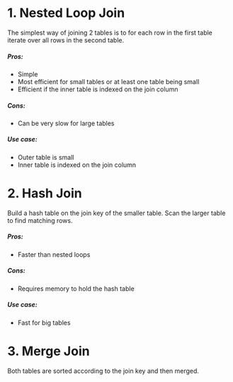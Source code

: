 # 1. Nested Loop Join
The simplest way of joining 2 tables is to for each row in the first table iterate over all rows in the second table.

##### Pros:
- Simple
- Most efficient for small tables or at least one table being small
- Efficient if the inner table is indexed on the join column
##### Cons:
- Can be very slow for large tables

##### Use case:
- Outer table is small
- Inner table is indexed on the join column

# 2. Hash Join
Build a hash table on the join key of the smaller table. Scan the larger table to find matching rows.

##### Pros:
- Faster than nested loops
##### Cons:
- Requires memory to hold the hash table

##### Use case:
- Fast for big tables

# 3. Merge Join
Both tables are sorted according to the join key and then merged.